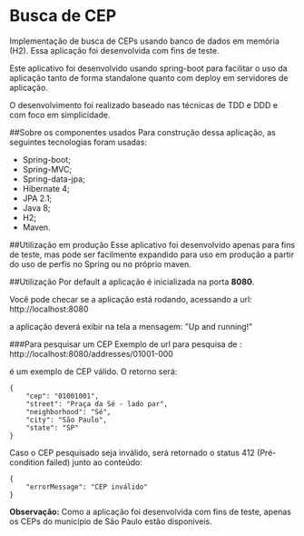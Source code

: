 Busca de CEP
==================================
Implementação de busca de CEPs usando banco de dados em memória (H2). Essa aplicação foi desenvolvida com fins de teste.

Este aplicativo foi desenvolvido usando spring-boot para facilitar o uso da aplicação tanto de forma standalone quanto com deploy em servidores de aplicação.

O desenvolvimento foi realizado baseado nas técnicas de TDD e DDD e com foco em simplicidade.

##Sobre os componentes usados
Para construção dessa aplicação, as seguintes tecnologias foram usadas:

- Spring-boot;
- Spring-MVC;
- Spring-data-jpa;
- Hibernate 4;
- JPA 2.1;
- Java 8;
- H2;
- Maven.

##Utilização em produção
Esse aplicativo foi desenvolvido apenas para fins de teste, mas pode ser facilmente expandido para uso em produção a partir do uso de perfis no Spring ou no próprio maven. 

##Utilização
Por default a aplicação é inicializada na porta **8080**.

Você pode checar se a aplicação está rodando, acessando a url:
http://localhost:8080

a aplicação deverá exibir na tela a mensagem: "Up and running!"

###Para pesquisar um CEP
Exemplo de url para pesquisa de :
http://localhost:8080/addresses/01001-000 

é um exemplo de CEP válido. O retorno será:

    {
		"cep": "01001001",
		"street": "Praça da Sé - lado par",
		"neighborhood": "Sé",
		"city": "São Paulo",
		"state": "SP"
	}

Caso o CEP pesquisado seja inválido, será retornado o status 412 (Pré-condition failed)
junto ao conteúdo:

	{
		"errorMessage": "CEP inválido"
	}

**Observação:**
Como a aplicação foi desenvolvida com fins de teste, apenas os CEPs do município de São Paulo estão disponíveis.